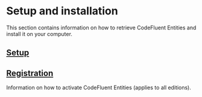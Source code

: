 # Setup and installation

This section contains information on how to retrieve CodeFluent Entities and install it on your computer.

## [Setup](/setup-and-installation/setup.md)

## [Registration](setup-and-installation/registration.md)
Information on how to activate CodeFluent Entities (applies to all editions).

